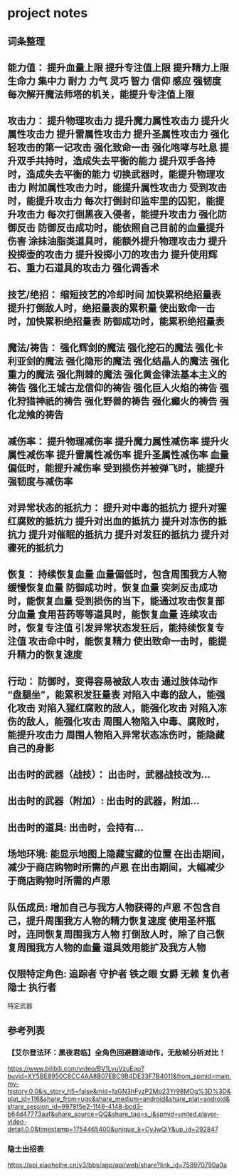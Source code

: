 # project notes

## 词条整理

能力值：
    提升血量上限
    提升专注值上限
    提升精力上限
    生命力
    集中力
    耐力
    力气
    灵巧
    智力
    信仰
    感应
    强韧度
    每次解开魔法师塔的机关，能提升专注值上限
-----------------------------------------
攻击力：
    提升物理攻击力
    提升魔力属性攻击力
    提升火属性攻击力
    提升雷属性攻击力
    提升圣属性攻击力
    强化轻攻击的第一记攻击
    强化致命一击
    强化咆哮与吐息
    提升双手共持时，造成失去平衡的能力
    提升双手各持时，造成失去平衡的能力
    切换武器时，能提升物理攻击力
    附加属性攻击力时，能提升属性攻击力
    受到攻击时，能提升攻击力
    每次打倒封印监牢里的囚犯，能提升攻击力
    每次打倒黑夜入侵者，能提升攻击力
    强化防御反击
    防御反击成功时，能依照自己目前的血量提升伤害
    涂抹油脂类道具时，能额外提升物理攻击力
    提升投掷壶的攻击力
    提升投掷小刀的攻击力
    提升使用辉石、重力石道具的攻击力
    强化调香术
-----------------------------------------
技艺/绝招：
    缩短技艺的冷却时间
    加快累积绝招量表
    提升打倒敌人时，绝招量表的累积量
    使出致命一击时，加快累积绝招量表
    防御成功时，能累积绝招量表
-----------------------------------------
魔法/祷告：
    强化辉剑的魔法
    强化挖石的魔法
    强化卡利亚剑的魔法
    强化隐形的魔法
    强化结晶人的魔法
    强化重力的魔法
    强化荆棘的魔法
    强化黄金律法基本主义的祷告
    强化王城古龙信仰的祷告
    强化巨人火焰的祷告
    强化狩猎神祇的祷告
    强化野兽的祷告
    强化癫火的祷告
    强化龙飨的祷告
-----------------------------------------
减伤率：
    提升物理减伤率
    提升魔力属性减伤率
    提升火属性减伤率
    提升雷属性减伤率
    提升圣属性减伤率
    血量偏低时，能提升减伤率
    受到损伤并被弹飞时，能提升强韧度与减伤率
-----------------------------------------
对异常状态的抵抗力：
    提升对中毒的抵抗力
    提升对猩红腐败的抵抗力
    提升对出血的抵抗力
    提升对冻伤的抵抗力
    提升对催眠的抵抗力
    提升对发狂的抵抗力
    提升对骤死的抵抗力
-----------------------------------------
恢复：
    持续恢复血量
    血量偏低时，包含周围我方人物缓慢恢复血量
    防御成功时，恢复血量
    突刺反击成功时，能恢复血量
    受到损伤的当下，能通过攻击恢复部分血量
    食用苔药等等道具时，能恢复血量
    连续攻击时，恢复专注值
    引发异常状态发狂后，能持续恢复专注值
    攻击命中时，能恢复精力
    使出致命一击时，能提升精力的恢复速度
-----------------------------------------
行动：
    防御时，变得容易被敌人攻击
    通过肢体动作 “盘腿坐”，能累积发狂量表
    对陷入中毒的敌人，能强化攻击
    对陷入猩红腐败的敌人，能强化攻击
    对陷入冻伤的敌人，能强化攻击
    周围人物陷入中毒、腐败时，能提升攻击力
    周围人物陷入异常状态冻伤时，能隐藏自己的身影
-----------------------------------------
出击时的武器（战技）：
    出击时，武器战技改为...
-----------------------------------------
出击时的武器（附加）:
    出击时的武器，附加...
-----------------------------------------
出击时的道具:
    出击时，会持有...
-----------------------------------------
场地环境:
    能显示地图上隐藏宝藏的位置
    在出击期间，减少于商店购物时所需的卢恩
    在出击期间，大幅减少于商店购物时所需的卢恩
-----------------------------------------
队伍成员:
    增加自己与我方人物获得的卢恩
    不包含自己，提升周围我方人物的精力恢复速度
    使用圣杯瓶时，连同恢复周围我方人物
    打倒敌人时，除了自己恢复周围我方人物的血量
    道具效用能扩及我方人物
-----------------------------------------
仅限特定角色:
    追踪者
    守护者
    铁之眼
    女爵
    无赖
    复仇者
    隐士
    执行者
-----------------------------------------
特定武器

## 参考列表

### 【艾尔登法环：黑夜君临】全角色回避翻滚动作，无敌帧分析对比！

https://www.bilibili.com/video/BV1LvuVzuEqo?buvid=XY5BE8950C8CC4AA8B07EBC9B4DE33F7B4011&from_spmid=main.my-history.0.0&is_story_h5=false&mid=faGN3hFyzP2Mp23Yr98MOg%3D%3D&plat_id=116&share_from=ugc&share_medium=android&share_plat=android&share_session_id=9978f5e2-1f48-4148-bcd3-b64d47773aaf&share_source=QQ&share_tag=s_i&spmid=united.player-video-detail.0.0&timestamp=1754465400&unique_k=CyJwQiY&up_id=292847


### 隐士出招表

https://api.xiaoheihe.cn/v3/bbs/app/api/web/share?link_id=758970790a0a

